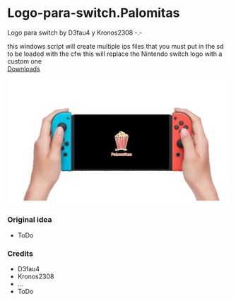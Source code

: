 # Logo-para-switch.Palomitas
Logo para switch by D3fau4 y Kronos2308 -.-

this windows script will create multiple ips files
that you must put in the sd to be loaded with the cfw
this will replace the Nintendo switch logo with a custom one<br>
[Downloads](https://github.com/StarDustCFW/Logo-para-switch.Palomitas/releases)

<a href="https://discord.gg/HcCBBYa"><img src="img/image.gif" alt="Discord Server" /></a>

### Original idea
* ToDo

### Credits
* D3fau4
* Kronos2308
* ...
* ToDo
